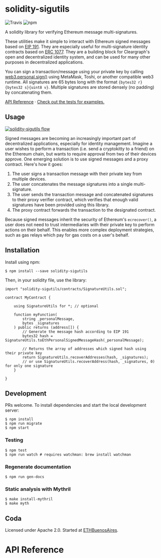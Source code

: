 # solidity-sigutils

![Travis](https://img.shields.io/travis/dsys/solidity-sigutils.svg) 
![npm](https://img.shields.io/npm/v/solidity-sigutils.svg)

A solidity library for verifying Ethereum message multi-signatures.

These utilities make it simple to interact with Ethereum signed messages based on [EIP 191](https://github.com/ethereum/EIPs/issues/191). They are especially useful for multi-signature identity contracts based on [ERC 1077](https://github.com/ethereum/EIPs/pull/1077). They are a building block for Cleargraph's open and decentralized identity system, and can be used for many other purposes in decentralized applications.

You can sign a transaction/message using your private key by calling [web3.personal.sign()](https://web3js.readthedocs.io/en/1.0/web3-eth-personal.html) using MetaMask, Toshi, or another compatible web3 runtime. All signatures are 65 bytes long with the format `{bytes32 r}{bytes32 s}{uint8 v}`. Multiple signatures are stored densely (no padding) by concatenating them.

[API Reference](#api-reference) &middot; [Check out the tests for examples.](https://github.com/dsys/solidity-sigutils/blob/master/test/TestSignatureUtils.sol)

## Usage

[![solidity-sigutils flow](https://raw.githubusercontent.com/dsys/solidity-sigutils/master/resources/diagram.png)](#working-with-ethereum-signed-messages)

Signed messages are becoming an increasingly important part of decentralized applications, especially for identity management. Imagine a user wishes to perform a transaction (i.e. send a cryptokitty to a friend) on the Ethereum chain, but wants to require approval from two of their devices approve. One emerging solution is to use signed messages and a proxy contract. Here's how it goes:

1. The user signs a transaction message with their private key from multiple devices.
2. The user concatenates the message signatures into a single multi-signature.
3. The user sends the transaction message and concatenated signatures to their proxy verifier contract, which verifies that enough valid signatures have been provided using this library.
4. The proxy contract forwards the transaction to the designated contract.

Because signed messages inherit the security of Ethereum's `ecrecover()`, a user does not need to trust intermediaries with their private key to perform actions on their behalf. This enables more complex deployment strategies, such as gas relays which pay for gas costs on a user's behalf.

## Installation

Install using npm:

    $ npm install --save solidity-sigutils

Then, in your solidity file, use the library:

```solidity
import "solidity-sigutils/contracts/SignatureUtils.sol";

contract MyContract {

    using SignatureUtils for *; // optional

    function myFunction(
        string _personalMessage,
        bytes _signatures
    ) public returns (address[]) {
        // Generate the message hash according to EIP 191
        bytes32 hash = SignatureUtils.toEthPersonalSignedMessageHash(_personalMessage);

        // Returns the array of addresses which signed hash using their private key
        return SignatureUtils.recoverAddresses(hash, _signatures);
        // or use SignatureUtils.recoverAddress(hash, _signatures, 0) for only one signature
    }

}
```

## Development

PRs welcome. To install dependencies and start the local development server:

    $ npm install
    $ npm run migrate
    $ npm start

### Testing

    $ npm test
    $ npm run watch # requires watchman: brew install watchman

### Regenerate documentation

    $ npm run gen-docs

### Static analysis with Mythril

    $ make install-mythril
    $ make myth

## Coda

Licensed under Apache 2.0. Started at [ETHBuenosAires](https://ethbuenosaires.com/).

# API Reference
